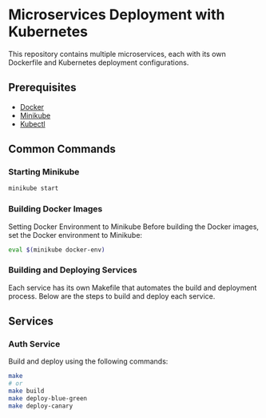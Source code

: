 # Microservices Deployment with Kubernetes

This repository contains multiple microservices, each with its own Dockerfile and Kubernetes deployment configurations. 

## Prerequisites

- [Docker](https://www.docker.com/)
- [Minikube](https://minikube.sigs.k8s.io/docs/start/)
- [Kubectl](https://kubernetes.io/docs/tasks/tools/install-kubectl/)

## Common Commands

### Starting Minikube

```sh
minikube start
```

### Building Docker Images

Setting Docker Environment to Minikube
Before building the Docker images, set the Docker environment to Minikube:

```sh
eval $(minikube docker-env)
```

### Building and Deploying Services
Each service has its own Makefile that automates the build and deployment process. Below are the steps to build and deploy each service.

## Services
### Auth Service

Build and deploy using the following commands:

```sh
make
# or 
make build
make deploy-blue-green
make deploy-canary
```
